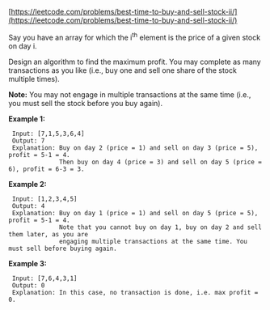 [https://leetcode.com/problems/best-time-to-buy-and-sell-stock-ii/](https://leetcode.com/problems/best-time-to-buy-and-sell-stock-ii/)

Say you have an array for which the i<sup>th</sup> element is the price of a given stock on day i.

Design an algorithm to find the maximum profit. You may complete as many transactions as you like (i.e., buy one and sell one share of the stock multiple times).

**Note:** You may not engage in multiple transactions at the same time (i.e., you must sell the stock before you buy again).

**Example 1:**
```
 Input: [7,1,5,3,6,4]
 Output: 7
 Explanation: Buy on day 2 (price = 1) and sell on day 3 (price = 5), profit = 5-1 = 4.
              Then buy on day 4 (price = 3) and sell on day 5 (price = 6), profit = 6-3 = 3.
```

**Example 2:**
```
 Input: [1,2,3,4,5]
 Output: 4
 Explanation: Buy on day 1 (price = 1) and sell on day 5 (price = 5), profit = 5-1 = 4.
              Note that you cannot buy on day 1, buy on day 2 and sell them later, as you are
              engaging multiple transactions at the same time. You must sell before buying again.
```

**Example 3:**
```
 Input: [7,6,4,3,1]
 Output: 0
 Explanation: In this case, no transaction is done, i.e. max profit = 0.
```
